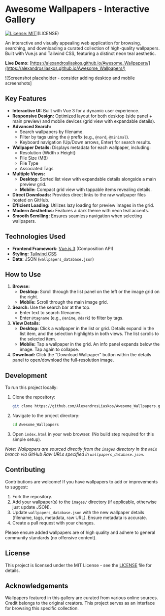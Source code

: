 # Awesome Wallpapers - Interactive Gallery

[![License: MIT](https://img.shields.io/badge/License-MIT-blue.svg)](https://opensource.org/licenses/MIT)](LICENSE)

An interactive and visually appealing web application for browsing, searching, and downloading a curated collection of high-quality wallpapers. Built with Vue.js and Tailwind CSS, featuring a distinct neon teal aesthetic.

**Live Demo:** [https://alexandrosliaskos.github.io/Awesome_Wallpapers/](https://alexandrosliaskos.github.io/Awesome_Wallpapers/)

![Screenshot placeholder - consider adding desktop and mobile screenshots]

## Key Features

*   **Interactive UI:** Built with Vue 3 for a dynamic user experience.
*   **Responsive Design:** Optimized layout for both desktop (side panel + main preview) and mobile devices (grid view with expandable details).
*   **Advanced Search:**
    *   Search wallpapers by filename.
    *   Filter by tags using the `@` prefix (e.g., `@nord`, `@minimal`).
    *   Keyboard navigation (Up/Down arrows, Enter) for search results.
*   **Wallpaper Details:** Displays metadata for each wallpaper, including:
    *   Resolution (Width x Height)
    *   File Size (MB)
    *   File Type
    *   Associated Tags
*   **Multiple Views:**
    *   **Desktop:** Sorted list view with expandable details alongside a main preview grid.
    *   **Mobile:** Compact grid view with tappable items revealing details.
*   **Direct Downloads:** Provides direct links to the raw wallpaper files hosted on GitHub.
*   **Efficient Loading:** Utilizes lazy loading for preview images in the grid.
*   **Modern Aesthetics:** Features a dark theme with neon teal accents.
*   **Smooth Scrolling:** Ensures seamless navigation when selecting wallpapers.

## Technologies Used

*   **Frontend Framework:** [Vue.js 3](https://vuejs.org/) (Composition API)
*   **Styling:** [Tailwind CSS](https://tailwindcss.com/)
*   **Data:** JSON (`wallpapers_database.json`)

## How to Use

1.  **Browse:**
    *   **Desktop:** Scroll through the list panel on the left or the image grid on the right.
    *   **Mobile:** Scroll through the main image grid.
2.  **Search:** Use the search bar at the top.
    *   Enter text to search filenames.
    *   Enter `@tagname` (e.g., `@anime`, `@dark`) to filter by tags.
3.  **View Details:**
    *   **Desktop:** Click a wallpaper in the list or grid. Details expand in the list item, and the selection highlights in both views. The list scrolls to the selected item.
    *   **Mobile:** Tap a wallpaper in the grid. An info panel expands below the image. Tap again to collapse.
4.  **Download:** Click the "Download Wallpaper" button within the details panel to open/download the full-resolution image.

## Development

To run this project locally:

1.  Clone the repository:
    ```bash
    git clone https://github.com/AlexandrosLiaskos/Awesome_Wallpapers.git
    ```
2.  Navigate to the project directory:
    ```bash
    cd Awesome_Wallpapers
    ```
3.  Open `index.html` in your web browser. (No build step required for this simple setup).

*Note: Wallpapers are sourced directly from the `images` directory in the `main` branch via GitHub Raw URLs specified in `wallpapers_database.json`.*

## Contributing

Contributions are welcome! If you have wallpapers to add or improvements to suggest:

1.  Fork the repository.
2.  Add your wallpaper(s) to the `images/` directory (if applicable, otherwise just update JSON).
3.  Update `wallpapers_database.json` with the new wallpaper details (filename, tags, metadata, raw URL). Ensure metadata is accurate.
4.  Create a pull request with your changes.

Please ensure added wallpapers are of high quality and adhere to general community standards (no offensive content).

## License

This project is licensed under the MIT License - see the [LICENSE](LICENSE) file for details.

## Acknowledgements

Wallpapers featured in this gallery are curated from various online sources. Credit belongs to the original creators. This project serves as an interface for browsing this specific collection.
